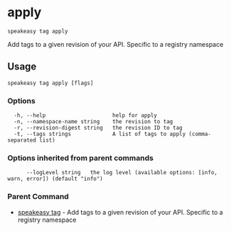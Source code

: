 # apply  
`speakeasy tag apply`  


Add tags to a given revision of your API. Specific to a registry namespace  

## Usage

```
speakeasy tag apply [flags]
```

### Options

```
  -h, --help                     help for apply
  -n, --namespace-name string    the revision to tag
  -r, --revision-digest string   the revision ID to tag
  -t, --tags strings             A list of tags to apply (comma-separated list)
```

### Options inherited from parent commands

```
      --logLevel string   the log level (available options: [info, warn, error]) (default "info")
```

### Parent Command

* [speakeasy tag](README.md)	 - Add tags to a given revision of your API. Specific to a registry namespace
